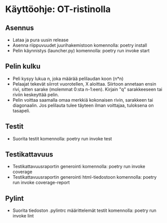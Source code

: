 # Käyttöohje: OT-ristinolla

## Asennus
- Lataa ja pura uusin release
- Asenna riippuvuudet juurihakemistoon komennolla:
poetry install
- Pelin käynnistys (launcher.py) komennolla:
poetry run invoke start
## Pelin kulku
- Peli kysyy lukua n, joka määrää pelilaudan koon (n*n)
- Pelaajat tekevät siirrot vuorotellen, X aloittaa. Siirtoon annetaan ensin rivi, sitten sarake (molemmat 0:sta n-1:een). Kirjain "q" sarakkeeseen tai riviin keskeyttää pelin.
- Pelin voittaa saamalla omaa merkkiä kokonaisen rivin, sarakkeen tai diagonaalin. Jos pelilauta tulee täyteen ilman voittajaa, tuloksena on tasapeli.
## Testit
- Suorita testit komennolla:
poetry run invoke test
## Testikattavuus
- Testikattavuusraportin generointi komennolla:
poetry run invoke coverage
- Testikattavuusraportin generointi html-tiedostoon komennolla:
poetry run invoke coverage-report
## Pylint
- Suorita tiedoston .pylintrc määrittelemät testit komennolla:
poetry run invoke lint
